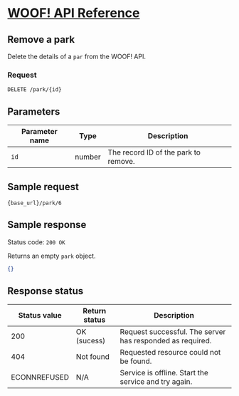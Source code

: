 # [WOOF! API Reference](index.md#reference)
## Remove a park
Delete the details of a `par` from the WOOF! API.

### Request
```
DELETE /park/{id}
```

## Parameters
|Parameter name   |Type   |Description   |   
|---|---|---|
| `id`  |number   | The record ID of the park to remove. |  

## Sample request
```
{base_url}/park/6
```


## Sample response

Status code: `200 OK`

Returns an empty `park` object.

```json
{}
```

## Response status
|Status value   |Return status  |Description   |   
|---|---|---|
| 200  |OK (sucess)  | Request successful. The server has responded as required.  |  
|404|Not found|Requested resource could not be found.|
|ECONNREFUSED|N/A|Service is offline. Start the service and try again.|

